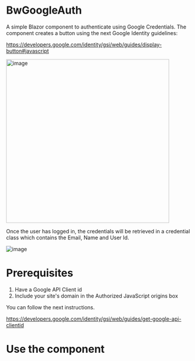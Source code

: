 # BwGoogleAuth
A simple Blazor component to authenticate using Google Credentials. The component creates a button using the next Google Identity guidelines:

https://developers.google.com/identity/gsi/web/guides/display-button#javascript

<img width="441" alt="image" src="https://user-images.githubusercontent.com/21249323/204426394-b7149e42-d617-4ab4-9d1a-f29aff6d8f82.png">

Once the user has logged in, the credentials will be retrieved in a credential class which contains the Email, Name and User Id. 

![image](https://user-images.githubusercontent.com/21249323/204427187-031136e7-3ba0-4c24-bfa3-39180298b85a.png)

# Prerequisites

1. Have a Google API Client id
2. Include your site's domain in the Authorized JavaScript origins box

You can follow the next instructions.

https://developers.google.com/identity/gsi/web/guides/get-google-api-clientid

# Use the component


